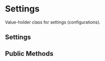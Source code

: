 Settings
========

Value-holder class for settings (configurations).

Settings
--------


Public Methods
--------------




